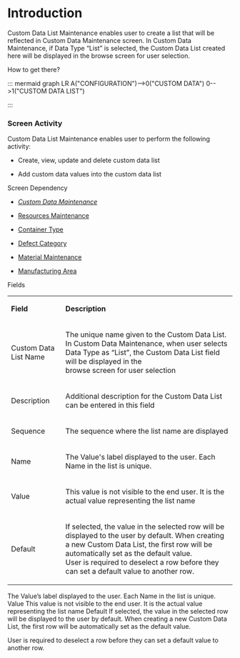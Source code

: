 # Introduction

Custom Data List Maintenance enables user to create a list that will be reflected in Custom Data Maintenance screen. In Custom Data Maintenance, if Data Type “List” is selected, the Custom Data List created here will be displayed in the browse screen for user selection.

How to get there?


::: mermaid
graph LR
A("CONFIGURATION")-->0("CUSTOM DATA")
0-->1("CUSTOM DATA LIST")

:::


### **Screen Activity** 


Custom Data List Maintenance enables user to perform the following activity:

- Create, view, update and delete custom data list

- Add custom data values into the custom data list

Screen Dependency


- *[Custom Data Maintenance](/iFactory-JGP-MES/iFactory-JGP-MES-Home/iFactory-JGP-MS/CONTENT/General-Production/Custom-Data.md)*

- [Resources Maintenance](/iFactory-JGP-MES/iFactory-JGP-MES-Home/iFactory-JGP-MS/CONTENT/Resource/Resources-Maintenance.md)

- [Container Type ](iFactory-JGP-MES/iFactory-JGP-MES-Home/iFactory-JGP-MS/CONTENT/General-Production/Custom-Data/Custom-Data-List.md)

- [Defect Category](/iFactory-JGP-MES/iFactory-JGP-MES-Home/iFactory-JGP-MS/CONTENT/Quality/Defect/Defect-Category.md)

- [Material Maintenance](/iFactory-JGP-MES/iFactory-JGP-MES-Home/iFactory-JGP-MS/CONTENT/Product/Material.md)

- [Manufacturing Area](/iFactory-JGP-MES/iFactory-JGP-MES-Home/iFactory-JGP-MS/CONTENT/Location/Manufacturing-Area.md)

Fields

<table class="confluenceTable"><tbody><tr><td class="highlight confluenceTd"><p><strong>Field</strong></p></td><td class="highlight confluenceTd"><p><strong>Description</strong></p></td></tr><tr><td class="confluenceTd"><p>Custom Data List Name</p></td><td class="confluenceTd"><p>The unique name given to the Custom Data List. In Custom Data Maintenance, when user selects Data Type as “List”, the Custom Data List field will be displayed in the <br />browse screen for user selection</p></td></tr><tr><td class="confluenceTd"><p>Description</p></td><td class="confluenceTd"><p>Additional description for the Custom Data List can be entered in this field</p></td></tr><tr><td class="confluenceTd"><p>Sequence</p></td><td class="confluenceTd"><p>The sequence where the list name are displayed</p></td></tr><tr><td class="confluenceTd"><p>Name</p></td><td class="confluenceTd"><p>The Value's label displayed to the user. Each Name in the list is unique.</p></td></tr><tr><td class="confluenceTd"><p>Value</p></td><td class="confluenceTd"><p>This value is not visible to the end user. It is the actual value representing the list name</p></td></tr><tr><td class="confluenceTd"><p>Default</p></td><td class="confluenceTd"><p>If selected, the value in the selected row will be displayed to the user by default. When creating a new Custom Data List, the first row will be automatically set as the default value. <br />User is required to deselect a row before they can set a default value to another row.</p></td></tr></tbody></table>


The Value’s label displayed to the user. Each Name in the list is unique.
Value
This value is not visible to the end user. It is the actual value representing the list name
Default
If selected, the value in the selected row will be displayed to the user by default. When creating a new Custom Data List, the first row will be automatically set as the default value. 

User is required to deselect a row before they can set a default value to another row.
